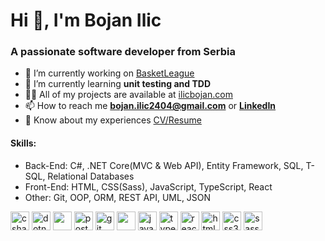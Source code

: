 <h1>Hi 👋, I'm Bojan Ilic</h1>
<h3>A passionate software developer from Serbia</h3>

- 🔭 I’m currently working on [BasketLeague](https://github.com/ilicbojan/basket-league)
- 🌱 I’m currently learning **unit testing and TDD**
- 👨‍💻 All of my projects are available at [ilicbojan.com](https://ilicbojan.com)
- 📫 How to reach me **bojan.ilic2404@gmail.com** or [**LinkedIn**](https://www.linkedin.com/in/ilic-bojan/)
- 📄 Know about my experiences [CV/Resume](link)

<h4 align="left">Skills:</h4>

- Back-End: C#, .NET Core(MVC & Web API), Entity Framework, SQL, T-SQL, Relational Databases
- Front-End: HTML, CSS(Sass), JavaScript, TypeScript, React
- Other: Git, OOP, ORM, REST API, UML, JSON

<p align="left"> 
    <img src="https://devicons.github.io/devicon/devicon.git/icons/csharp/csharp-original.svg" alt="csharp" width="30" height="30"/>
    <img src="https://devicons.github.io/devicon/devicon.git/icons/dot-net/dot-net-original-wordmark.svg" alt="dotnet" width="30" height="30"/> 
    <img height="30" width="30" src="https://cdn.jsdelivr.net/npm/simple-icons@v3/icons/microsoftsqlserver.svg" />
    <img src="https://devicons.github.io/devicon/devicon.git/icons/postgresql/postgresql-original-wordmark.svg" alt="postgresql" width="30" height="30"/> 
    <img src="https://www.vectorlogo.zone/logos/git-scm/git-scm-icon.svg" alt="git" width="30" height="30"/> 
    <img height="30" width="30" src="https://cdn.jsdelivr.net/npm/simple-icons@v3/icons/json.svg" />
    <img src="https://devicons.github.io/devicon/devicon.git/icons/javascript/javascript-original.svg" alt="javascript" width="30" height="30"/> 
    <img src="https://devicons.github.io/devicon/devicon.git/icons/typescript/typescript-original.svg" alt="typescript" width="30" height="30"/> 
    <img src="https://devicons.github.io/devicon/devicon.git/icons/react/react-original-wordmark.svg" alt="react" width="30" height="30"/> 
    <img src="https://devicons.github.io/devicon/devicon.git/icons/html5/html5-original-wordmark.svg" alt="html5" width="30" height="30"/> 
    <img src="https://devicons.github.io/devicon/devicon.git/icons/css3/css3-original-wordmark.svg" alt="css3" width="30" height="30"/> 
    <img src="https://devicons.github.io/devicon/devicon.git/icons/sass/sass-original.svg" alt="sass" width="30" height="30"/> 
</p>
